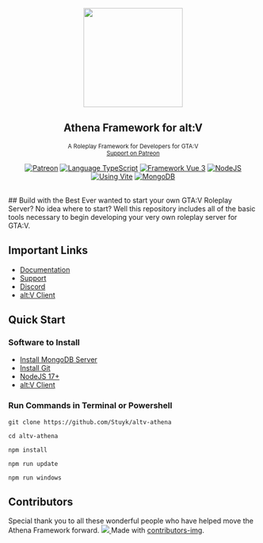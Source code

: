 <p align="center">
    <img src="https://i.imgur.com/o0B5JzN.png" width="200">
</p>
<h2 align="center">
	Athena Framework for alt:V      
</h2>
<p align="center">
    <sup>A Roleplay Framework for Developers for GTA:V</sup>
    <br />
    <sup>
        <a href="https://patreon.com/stuyk/">Support on Patreon</a>
    </sup>
</p>
<p align="center">
    <a href="https://patreon.com/stuyk" target="__blank"><img src="https://img.shields.io/badge/Support-Patreon-orange.svg?label=" alt="Patreon"></a>
    <a href="https://typescriptlang.org" target="__blank"><img src="https://img.shields.io/badge/Typescript-Typescript-007acc?label=" alt="Language TypeScript"></a>
    <a href="https://vuejs.org" target="__blank"><img src="https://img.shields.io/badge/Framework-Vue%203-green.svg?label=" alt="Framework Vue 3"></a>
    <a href="https://nodejs.org" target="__blank"><img src="https://img.shields.io/badge/Using-NodeJS-darkgreen.svg?label=" alt="NodeJS"></a>
    <a href="https://vitejs.dev" target="__blank"><img src="https://img.shields.io/badge/Using-Vite-cyan.svg?label=" alt="Using Vite"></a>
    <a href="https://mongodb.com/" target="__blank"><img src="https://img.shields.io/badge/Using-MongoDB-green.svg?label=" alt="MongoDB"></a>
</p>
<br />
## Build with the Best
Ever wanted to start your own GTA:V Roleplay Server? No idea where to start? Well this repository includes all of the basic tools necessary to begin developing your very own roleplay server for GTA:V.

## Important Links

* [Documentation](https://athenaframework.com)
* [Support](https://patreon.com/stuyk/)
* [Discord](https://ares.stuyk.com/v1/get/discord)
* [alt:V Client](https://altv.mp)

    
          
            
    

          
    
    
  
## Quick Start
### Software to Install
- [Install MongoDB Server](https://www.mongodb.com/try/download/community)
- [Install Git](https://git-scm.com/downloads)
- [NodeJS 17+](https://nodejs.org/en/download/)
- [alt:V Client](https://altv.mp/)
### Run Commands in Terminal or Powershell
```
git clone https://github.com/Stuyk/altv-athena
```
```
cd altv-athena
```
```
npm install
```
```
npm run update
```
```
npm run windows
```
## Contributors
Special thank you to all these wonderful people who have helped move the Athena Framework forward.
<a href = "https://github.com/stuyk/altv-athena/graphs/contributors">
  <img src="https://contrib.rocks/image?repo=stuyk/altv-athena"/>
</a>
Made with [contributors-img](https://contrib.rocks).